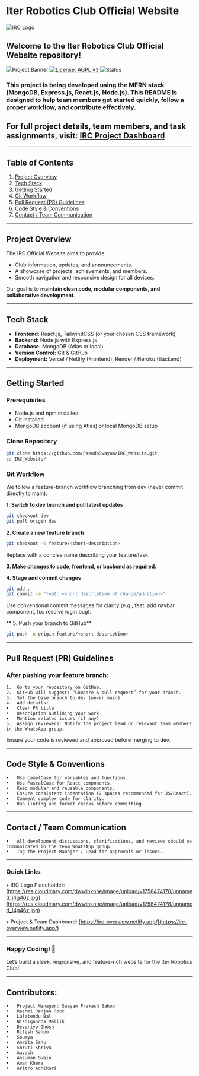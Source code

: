 # Iter Robotics Club Official Website

![IRC Logo](https://res.cloudinary.com/dwwihknne/image/upload/v1758474178/unnamed_i4g46z.jpg)  

## Welcome to the **Iter Robotics Club Official Website** repository!  
![Project Banner](https://img.shields.io/badge/IRC-Website-blue.svg)
[![License: AGPL v3](https://img.shields.io/badge/License-AGPL_v3-green.svg)](./LICENSE)
![Status](https://img.shields.io/badge/Status-Building-orange.svg)

### This project is being developed using the **MERN stack** (MongoDB, Express.js, React.js, Node.js). This README is designed to help team members get started quickly, follow a proper workflow, and contribute effectively.

## For full project details, team members, and task assignments, visit: [IRC Project Dashboard](https://irc-overview.netlify.app/)  

---

## Table of Contents
1. [Project Overview](#project-overview)  
2. [Tech Stack](#tech-stack)  
3. [Getting Started](#getting-started)  
4. [Git Workflow](#git-workflow)  
5. [Pull Request (PR) Guidelines](#pull-request-pr-guidelines)  
6. [Code Style & Conventions](#code-style--conventions)  
7. [Contact / Team Communication](#contact--team-communication)

---

## Project Overview
The IRC Official Website aims to provide:
- Club information, updates, and announcements.
- A showcase of projects, achievements, and members.
- Smooth navigation and responsive design for all devices.

Our goal is to **maintain clean code, modular components, and collaborative development**.

---

## Tech Stack
- **Frontend:** React.js, TailwindCSS (or your chosen CSS framework)  
- **Backend:** Node.js with Express.js  
- **Database:** MongoDB (Atlas or local)  
- **Version Control:** Git & GitHub  
- **Deployment:** Vercel / Netlify (Frontend), Render / Heroku (Backend)  

---

## Getting Started

### Prerequisites
- Node.js and npm installed
- Git installed
- MongoDB account (if using Atlas) or local MongoDB setup

### Clone Repository
```bash
git clone https://github.com/PseudoSwayam/IRC_Website.git
cd IRC_Website/
```

### Git Workflow

We follow a feature-branch workflow branching from dev (never commit directly to main):

**1. Switch to dev branch and pull latest updates**
```bash
git checkout dev
git pull origin dev
```

**2. Create a new feature branch**
```bash
git checkout -b feature/<short-description>
```
Replace <short-description> with a concise name describing your feature/task.

**3. Make changes to code, frontend, or backend as required.**

**4. Stage and commit changes**
```bash
git add .
git commit -m "feat: <short description of change/addition>"
```
Use conventional commit messages for clarity (e.g., feat: add navbar component, fix: resolve login bug).

** 5.	Push your branch to GitHub**
```bash
git push -u origin feature/<short-description>
```

---

## Pull Request (PR) Guidelines

### After pushing your feature branch:
	1.	Go to your repository on GitHub.
	2.	GitHub will suggest: “Compare & pull request” for your branch.
	3.	Set the base branch to dev (never main).
	4.	Add details:
	•	Clear PR title
	•	Description outlining your work
	•	Mention related issues (if any)
	5.	Assign reviewers: Notify the project lead or relevant team members in the WhatsApp group.

Ensure your code is reviewed and approved before merging to dev.

---

## Code Style & Conventions
	•	Use camelCase for variables and functions.
	•	Use PascalCase for React components.
	•	Keep modular and reusable components.
	•	Ensure consistent indentation (2 spaces recommended for JS/React).
	•	Comment complex code for clarity.
	•	Run linting and format checks before committing.

---

## Contact / Team Communication
	•	All development discussions, clarifications, and reviews should be communicated in the team WhatsApp group.
	•	Tag the Project Manager / Lead for approvals or issues.

---

### Quick Links
•	IRC Logo Placeholder: 
[https://res.cloudinary.com/dwwihknne/image/upload/v1758474178/unnamed_i4g46z.jpg](https://res.cloudinary.com/dwwihknne/image/upload/v1758474178/unnamed_i4g46z.jpg)

•	Project & Team Dashboard: 
[https://irc-overview.netlify.app/](https://irc-overview.netlify.app/)

---

### Happy Coding! 🚀

Let’s build a sleek, responsive, and feature-rich website for the Iter Robotics Club!

---

## Contributors:
	•	Project Manager: Swayam Prakash Sahoo
	•	Rashmi Ranjan Rout
	•	Lalatendu Bal
	•	Nishigandha Mallik
	•	Devpriyo Ghosh
	•	Ritesh Sahoo
	•	Soumya
	•	Amrita Sahu
	•	Shruti Shriya
	•	Aavash
	•	Ansuman Swain
	•	Aman Khera
	•	Aritro Adhikari